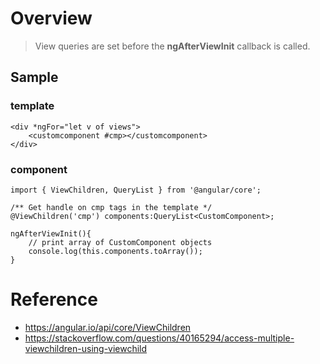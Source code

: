 # Overview
> View queries are set before the **ngAfterViewInit** callback is called.
## Sample
### template
```
<div *ngFor="let v of views">
    <customcomponent #cmp></customcomponent>
</div>
```
### component
```
import { ViewChildren, QueryList } from '@angular/core';

/** Get handle on cmp tags in the template */
@ViewChildren('cmp') components:QueryList<CustomComponent>;

ngAfterViewInit(){
    // print array of CustomComponent objects
    console.log(this.components.toArray());
}
```

# Reference
- https://angular.io/api/core/ViewChildren
- https://stackoverflow.com/questions/40165294/access-multiple-viewchildren-using-viewchild

